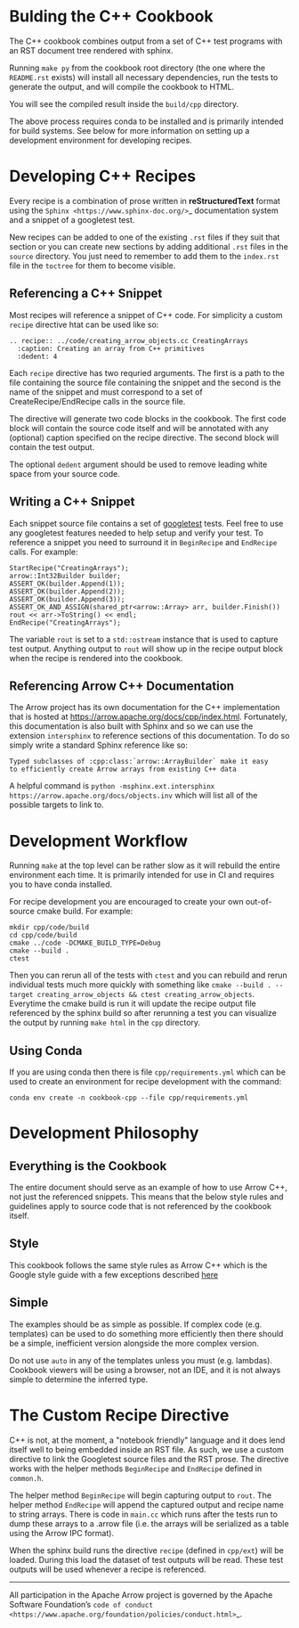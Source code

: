 # Bulding the C++ Cookbook

The C++ cookbook combines output from a set of C++ test programs with
an RST document tree rendered with sphinx.

Running `make py` from the cookbook root directory (the one where
the `README.rst` exists) will install all necessary dependencies,
run the tests to generate the output, and will compile the cookbook
to HTML.

You will see the compiled result inside the `build/cpp` directory.

The above process requires conda to be installed and is primarily
intended for build systems. See below for more information on setting
up a development environment for developing recipes.

# Developing C++ Recipes

Every recipe is a combination of prose written in **reStructuredText**
format using the `Sphinx <https://www.sphinx-doc.org/>`\_ documentation
system and a snippet of a googletest test.

New recipes can be added to one of the existing `.rst` files if
they suit that section or you can create new sections by adding
additional `.rst` files in the `source` directory. You just
need to remember to add them to the `index.rst` file in the
`toctree` for them to become visible.

## Referencing a C++ Snippet

Most recipes will reference a snippet of C++ code. For simplicity
a custom `recipe` directive htat can be used like so:

```
.. recipe:: ../code/creating_arrow_objects.cc CreatingArrays
  :caption: Creating an array from C++ primitives
  :dedent: 4
```

Each `recipe` directive has two requried arguments. The first is
a path to the file containing the source file containing the snippet
and the second is the name of the snippet and must correspond to a
set of CreateRecipe/EndRecipe calls in the source file.

The directive will generate two code blocks in the cookbook. The first
code block will contain the source code itself and will be annotated
with any (optional) caption specified on the recipe directive. The
second block will contain the test output.

The optional `dedent` argument should be used to remove leading white
space from your source code.

## Writing a C++ Snippet

Each snippet source file contains a set of
[googletest](https://github.com/google/googletest) tests. Feel free to
use any googletest features needed to help setup and verify your test.
To reference a snippet you need to surround it in `BeginRecipe` and
`EndRecipe` calls. For example:

```
StartRecipe("CreatingArrays");
arrow::Int32Builder builder;
ASSERT_OK(builder.Append(1));
ASSERT_OK(builder.Append(2));
ASSERT_OK(builder.Append(3));
ASSERT_OK_AND_ASSIGN(shared_ptr<arrow::Array> arr, builder.Finish())
rout << arr->ToString() << endl;
EndRecipe("CreatingArrays");
```

The variable `rout` is set to a `std::ostream` instance that is used to
capture test output. Anything output to `rout` will show up in the recipe
output block when the recipe is rendered into the cookbook.

## Referencing Arrow C++ Documentation

The Arrow project has its own documentation for the C++ implementation that
is hosted at https://arrow.apache.org/docs/cpp/index.html. Fortunately,
this documentation is also built with Sphinx and so we can use the extension
`intersphinx` to reference sections of this documentation. To do so simply
write a standard Sphinx reference like so:

```
Typed subclasses of :cpp:class:`arrow::ArrayBuilder` make it easy
to efficiently create Arrow arrays from existing C++ data
```

A helpful command is
`python -msphinx.ext.intersphinx https://arrow.apache.org/docs/objects.inv`
which will list all of the possible targets to link to.

# Development Workflow

Running `make` at the top level can be rather slow as it will rebuild the
entire environment each time. It is primarily intended for use in CI and
requires you to have conda installed.

For recipe development you are encouraged to create your own out-of-source
cmake build. For example:

```
mkdir cpp/code/build
cd cpp/code/build
cmake ../code -DCMAKE_BUILD_TYPE=Debug
cmake --build .
ctest
```

Then you can rerun all of the tests with `ctest` and you can rebuild and
rerun individual tests much more quickly with something like
`cmake --build . --target creating_arrow_objects && ctest creating_arrow_objects`.
Everytime the cmake build is run it will update the recipe output file
referenced by the sphinx build so after rerunning a test you can visualize the
output by running `make html` in the `cpp` directory.

## Using Conda

If you are using conda then there is file `cpp/requirements.yml` which can be
used to create an environment for recipe development with the command:

```
conda env create -n cookbook-cpp --file cpp/requirements.yml
```

# Development Philosophy

## Everything is the Cookbook

The entire document should serve as an example of how to use Arrow C++, not just the
referenced snippets. This means that the below style rules and guidelines apply to
source code that is not referenced by the cookbook itself.

## Style

This cookbook follows the same style rules as Arrow C++ which is the Google style
guide with a few exceptions described
[here](https://arrow.apache.org/docs/developers/cpp/development.html#code-style-linting-and-ci)

## Simple

The examples should be as simple as possible. If complex code (e.g. templates) can be
used to do something more efficiently then there should be a simple, inefficient version
alongside the more complex version.

Do not use `auto` in any of the templates unless you must (e.g. lambdas). Cookbook
viewers will be using a browser, not an IDE, and it is not always simple to determine
the inferred type.

# The Custom Recipe Directive

C++ is not, at the moment, a "notebook friendly" language and it does lend itself well
to being embedded inside an RST file. As such, we use a custom directive to link the
Googletest source files and the RST prose. The directive works with the helper methods
`BeginRecipe` and `EndRecipe` defined in `common.h`.

The helper method `BeginRecipe` will begin capturing output to `rout`. The helper method
`EndRecipe` will append the captured output and recipe name to string arrays. There is code
in `main.cc` which runs after the tests run to dump these arrays to a .arrow file (i.e. the
arrays will be serialized as a table using the Arrow IPC format).

When the sphinx build runs the directive `recipe` (defined in `cpp/ext`) will be loaded.
During this load the dataset of test outputs will be read. These test outputs will be used
whenever a recipe is referenced.

---

All participation in the Apache Arrow project is governed by the Apache
Software Foundation’s
`code of conduct <https://www.apache.org/foundation/policies/conduct.html>`\_.
